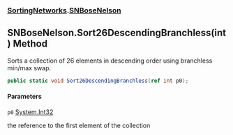 ### [SortingNetworks](SortingNetworks.md 'SortingNetworks').[SNBoseNelson](SortingNetworks.SNBoseNelson.md 'SortingNetworks.SNBoseNelson')

## SNBoseNelson.Sort26DescendingBranchless(int) Method

Sorts a collection of 26 elements in descending order using branchless min/max swap.

```csharp
public static void Sort26DescendingBranchless(ref int p0);
```
#### Parameters

<a name='SortingNetworks.SNBoseNelson.Sort26DescendingBranchless(int).p0'></a>

`p0` [System.Int32](https://docs.microsoft.com/en-us/dotnet/api/System.Int32 'System.Int32')

the reference to the first element of the collection